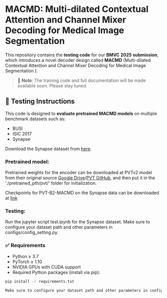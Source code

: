 # MACMD: Multi-dilated Contextual Attention and Channel Mixer Decoding for Medical Image Segmentation 

This repository contains the **testing code** for our **BMVC 2025 submission**, which introduces a novel decoder design called **MACMD** (Multi-dilated Contextual Attention and Channel Mixer Decoding for Medical Image Segmentation ). 



> 🚧 **Note**: The training code and full documentation will be made available soon. Please stay tuned.

## 🧪 Testing Instructions

This code is designed to **evaluate pretrained MACMD models** on multiple benchmark datasets such as:

- BUSI
- ISIC 2017
- Synapse

Download the Synapse dataset from [here](https://drive.google.com/uc?export=download&id=18I9JHH_i0uuEDg-N6d7bfMdf7Ut6bhBi).

### Pretrained model:
Pretrained weights for the encoder can be downloaded at PVTv2 model from their original source [Google Drive](https://drive.google.com/drive/folders/1Eu8v9vMRvt-dyCH0XSV2i77lAd62nPXV?usp=sharing)/[PVT GitHub](https://github.com/whai362/PVT/releases/tag/v2), and then put it in the './pretrained_pth/pvt/' folder for initialization.

Checkpoints for PVT-B2-MACMD on the Synapse data can be downloaded at [link](https://drive.usercontent.google.com/download?id=132wfiwJYy1BGdl4b1mjUanG7LzwDrIj2&export=download&authuser=0)

### Testing:
Run the jupyter script test.ipynb for the Synapse dataset. Make sure to configure your dataset path and other parameters in configs/config_setting.py.

### ✅ Requirements

- Python ≥ 3.7
- PyTorch ≥ 1.10
- NVIDIA GPUs with CUDA support
- Required Python packages (install via pip):

```bash
pip install -r requirements.txt

Make sure to configure your dataset path and other parameters in configs/config_setting.py.
